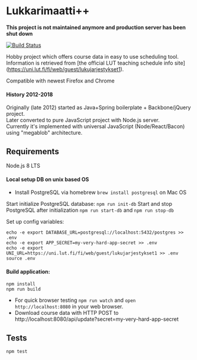 # Lukkarimaatti++

**This project is not maintained anymore and production server has been shut down**

[![Build Status](https://travis-ci.org/Laastine/lukkarimaatti.svg?branch=master)](https://travis-ci.org/Laastine/lukkarimaatti)

Hobby project which offers course data in easy to use scheduling tool.<br>
Information is retrieved from [the official LUT teaching schedule info site] (https://uni.lut.fi/fi/web/guest/lukujarjestykset1).

Compatible with newest Firefox and Chrome

#### History 2012-2018

Originally (late 2012) started as Java+Spring boilerplate + Backbone/jQuery project.<br>
Later converted to pure JavaScript project with Node.js server.<br>
Currently it's implemented with universal JavaScript (Node/React/Bacon) using "megablob" architecture.

## Requirements
Node.js 8 LTS

#### Local setup DB on unix based OS
- Install PostgreSQL via homebrew `brew install postgresql` on Mac OS 

Start initialize PostgreSQL database: `npm run init-db`
Start and stop PostgreSQL after initialization `npm run start-db` and `npm run stop-db`

Set up config variables:
```
echo -e export DATABASE_URL=postgresql://localhost:5432/postgres >> .env
echo -e export APP_SECRET=my-very-hard-app-secret >> .env
echo -e export UNI_URL=https://uni.lut.fi/fi/web/guest/lukujarjestykset1 >> .env
source .env
```

#### Build application:
```
npm install
npm run build
```
- For quick browser testing `npm run watch` and `open http://localhost:8080` in your web browser.
- Download course data with HTTP POST to http://localhost:8080/api/update?secret=my-very-hard-app-secret

## Tests

`npm test`
